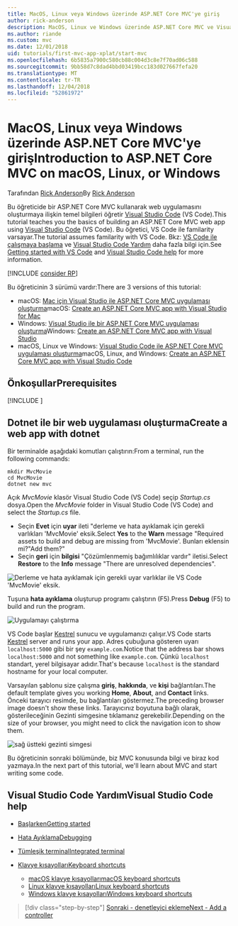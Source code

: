 ```yaml
---
title: MacOS, Linux veya Windows üzerinde ASP.NET Core MVC'ye giriş
author: rick-anderson
description: MacOS, Linux ve Windows üzerinde ASP.NET Core MVC ve Visual Studio Code ile çalışmaya başlama hakkında bilgi edinin
ms.author: riande
ms.custom: mvc
ms.date: 12/01/2018
uid: tutorials/first-mvc-app-xplat/start-mvc
ms.openlocfilehash: 6b5835a7900c580cb88c004d3c8e7f70ad06c588
ms.sourcegitcommit: 9bb58d7c8dad4bbd03419bcc183d027667fefa20
ms.translationtype: MT
ms.contentlocale: tr-TR
ms.lasthandoff: 12/04/2018
ms.locfileid: "52861972"
---
```

# <a name="introduction-to-aspnet-core-mvc-on-macos-linux-or-windows"></a><span data-ttu-id="7c349-103">MacOS, Linux veya Windows üzerinde ASP.NET Core MVC'ye giriş</span><span class="sxs-lookup"><span data-stu-id="7c349-103">Introduction to ASP.NET Core MVC on macOS, Linux, or Windows</span></span>

<span data-ttu-id="7c349-104">Tarafından [Rick Anderson](https://twitter.com/RickAndMSFT)</span><span class="sxs-lookup"><span data-stu-id="7c349-104">By [Rick Anderson](https://twitter.com/RickAndMSFT)</span></span>

<span data-ttu-id="7c349-105">Bu öğreticide bir ASP.NET Core MVC kullanarak web uygulamasını oluşturmaya ilişkin temel bilgileri öğretir [Visual Studio Code](https://code.visualstudio.com) (VS Code).</span><span class="sxs-lookup"><span data-stu-id="7c349-105">This tutorial teaches you the basics of building an ASP.NET Core MVC web app using [Visual Studio Code](https://code.visualstudio.com) (VS Code).</span></span> <span data-ttu-id="7c349-106">Bu öğretici, VS Code ile familarity varsayar.</span><span class="sxs-lookup"><span data-stu-id="7c349-106">The tutorial assumes familarity with VS Code.</span></span> <span data-ttu-id="7c349-107">Bkz: [VS Code ile çalışmaya başlama](https://code.visualstudio.com/docs) ve [Visual Studio Code Yardım](#visual-studio-code-help) daha fazla bilgi için.</span><span class="sxs-lookup"><span data-stu-id="7c349-107">See [Getting started with VS Code](https://code.visualstudio.com/docs) and [Visual Studio Code help](#visual-studio-code-help) for more information.</span></span>

[!INCLUDE [consider RP](../../includes/razor.md)]

<span data-ttu-id="7c349-108">Bu öğreticinin 3 sürümü vardır:</span><span class="sxs-lookup"><span data-stu-id="7c349-108">There are 3 versions of this tutorial:</span></span>

* <span data-ttu-id="7c349-109">macOS: [Mac için Visual Studio ile ASP.NET Core MVC uygulaması oluşturma](xref:tutorials/first-mvc-app-mac/start-mvc)</span><span class="sxs-lookup"><span data-stu-id="7c349-109">macOS: [Create an ASP.NET Core MVC app with Visual Studio for Mac](xref:tutorials/first-mvc-app-mac/start-mvc)</span></span>
* <span data-ttu-id="7c349-110">Windows: [Visual Studio ile bir ASP.NET Core MVC uygulaması oluşturma](xref:tutorials/first-mvc-app/start-mvc)</span><span class="sxs-lookup"><span data-stu-id="7c349-110">Windows: [Create an ASP.NET Core MVC app with Visual Studio](xref:tutorials/first-mvc-app/start-mvc)</span></span>
* <span data-ttu-id="7c349-111">macOS, Linux ve Windows: [Visual Studio Code ile ASP.NET Core MVC uygulaması oluşturma](xref:tutorials/first-mvc-app-xplat/start-mvc)</span><span class="sxs-lookup"><span data-stu-id="7c349-111">macOS, Linux, and Windows: [Create an ASP.NET Core MVC app with Visual Studio Code](xref:tutorials/first-mvc-app-xplat/start-mvc)</span></span> 

## <a name="prerequisites"></a><span data-ttu-id="7c349-112">Önkoşullar</span><span class="sxs-lookup"><span data-stu-id="7c349-112">Prerequisites</span></span>

[!INCLUDE [](~/includes/net-core-prereqs-vscode.md)]

## <a name="create-a-web-app-with-dotnet"></a><span data-ttu-id="7c349-113">Dotnet ile bir web uygulaması oluşturma</span><span class="sxs-lookup"><span data-stu-id="7c349-113">Create a web app with dotnet</span></span>

<span data-ttu-id="7c349-114">Bir terminalde aşağıdaki komutları çalıştırın:</span><span class="sxs-lookup"><span data-stu-id="7c349-114">From a terminal, run the following commands:</span></span>

```console
mkdir MvcMovie
cd MvcMovie
dotnet new mvc
```

<span data-ttu-id="7c349-115">Açık *MvcMovie* klasör Visual Studio Code (VS Code) seçip *Startup.cs* dosya.</span><span class="sxs-lookup"><span data-stu-id="7c349-115">Open the *MvcMovie* folder in Visual Studio Code (VS Code) and select the *Startup.cs* file.</span></span>

* <span data-ttu-id="7c349-116">Seçin **Evet** için **uyar** ileti "derleme ve hata ayıklamak için gerekli varlıkları 'MvcMovie' eksik.</span><span class="sxs-lookup"><span data-stu-id="7c349-116">Select **Yes** to the **Warn** message "Required assets to build and debug are missing from 'MvcMovie'.</span></span> <span data-ttu-id="7c349-117">Bunları eklensin mi?"</span><span class="sxs-lookup"><span data-stu-id="7c349-117">Add them?"</span></span>
* <span data-ttu-id="7c349-118">Seçin **geri** için **bilgisi** "Çözümlenmemiş bağımlılıklar vardır" iletisi.</span><span class="sxs-lookup"><span data-stu-id="7c349-118">Select **Restore** to the **Info** message "There are unresolved dependencies".</span></span>

![Derleme ve hata ayıklamak için gerekli uyar varlıklar ile VS Code 'MvcMovie' eksik.](../web-api-vsc/_static/vsc_restore.png)

<span data-ttu-id="7c349-122">Tuşuna **hata ayıklama** oluşturup programı çalıştırın (F5).</span><span class="sxs-lookup"><span data-stu-id="7c349-122">Press **Debug** (F5) to build and run the program.</span></span>

![Uygulamayı çalıştırma](../first-mvc-app/start-mvc/_static/1.png)

<span data-ttu-id="7c349-124">VS Code başlar [Kestrel](xref:fundamentals/servers/kestrel) sunucu ve uygulamanızı çalışır.</span><span class="sxs-lookup"><span data-stu-id="7c349-124">VS Code starts [Kestrel](xref:fundamentals/servers/kestrel) server and runs your app.</span></span> <span data-ttu-id="7c349-125">Adres çubuğuna gösteren uyarı `localhost:5000` gibi bir şey `example.com`.</span><span class="sxs-lookup"><span data-stu-id="7c349-125">Notice that the address bar shows `localhost:5000` and not something like `example.com`.</span></span> <span data-ttu-id="7c349-126">Çünkü `localhost` standart, yerel bilgisayar adıdır.</span><span class="sxs-lookup"><span data-stu-id="7c349-126">That's because `localhost` is the standard hostname for your local computer.</span></span>

<span data-ttu-id="7c349-127">Varsayılan şablonu size çalışma **giriş**, **hakkında**, ve **kişi** bağlantıları.</span><span class="sxs-lookup"><span data-stu-id="7c349-127">The default template gives you working **Home**, **About**, and **Contact** links.</span></span> <span data-ttu-id="7c349-128">Önceki tarayıcı resimde, bu bağlantıları göstermez.</span><span class="sxs-lookup"><span data-stu-id="7c349-128">The preceding browser image doesn't show these links.</span></span> <span data-ttu-id="7c349-129">Tarayıcınız boyutuna bağlı olarak, gösterileceğinin Gezinti simgesine tıklamanız gerekebilir.</span><span class="sxs-lookup"><span data-stu-id="7c349-129">Depending on the size of your browser, you might need to click the navigation icon to show them.</span></span>

![sağ üstteki gezinti simgesi](../first-mvc-app/start-mvc/_static/2.png)

<span data-ttu-id="7c349-131">Bu öğreticinin sonraki bölümünde, biz MVC konusunda bilgi ve biraz kod yazmaya.</span><span class="sxs-lookup"><span data-stu-id="7c349-131">In the next part of this tutorial, we'll learn about MVC and start writing some code.</span></span>

## <a name="visual-studio-code-help"></a><span data-ttu-id="7c349-132">Visual Studio Code Yardım</span><span class="sxs-lookup"><span data-stu-id="7c349-132">Visual Studio Code help</span></span>

* [<span data-ttu-id="7c349-133">Başlarken</span><span class="sxs-lookup"><span data-stu-id="7c349-133">Getting started</span></span>](https://code.visualstudio.com/docs)
* [<span data-ttu-id="7c349-134">Hata Ayıklama</span><span class="sxs-lookup"><span data-stu-id="7c349-134">Debugging</span></span>](https://code.visualstudio.com/docs/editor/debugging)
* [<span data-ttu-id="7c349-135">Tümleşik terminal</span><span class="sxs-lookup"><span data-stu-id="7c349-135">Integrated terminal</span></span>](https://code.visualstudio.com/docs/editor/integrated-terminal)
* [<span data-ttu-id="7c349-136">Klavye kısayolları</span><span class="sxs-lookup"><span data-stu-id="7c349-136">Keyboard shortcuts</span></span>](https://code.visualstudio.com/docs/getstarted/keybindings#_keyboard-shortcuts-reference)

  * [<span data-ttu-id="7c349-137">macOS klavye kısayolları</span><span class="sxs-lookup"><span data-stu-id="7c349-137">macOS keyboard shortcuts</span></span>](https://code.visualstudio.com/shortcuts/keyboard-shortcuts-macos.pdf)
  * [<span data-ttu-id="7c349-138">Linux klavye kısayolları</span><span class="sxs-lookup"><span data-stu-id="7c349-138">Linux keyboard shortcuts</span></span>](https://code.visualstudio.com/shortcuts/keyboard-shortcuts-linux.pdf)
  * [<span data-ttu-id="7c349-139">Windows klavye kısayolları</span><span class="sxs-lookup"><span data-stu-id="7c349-139">Windows keyboard shortcuts</span></span>](https://code.visualstudio.com/shortcuts/keyboard-shortcuts-windows.pdf)

> [!div class="step-by-step"]
> [<span data-ttu-id="7c349-140">Sonraki - denetleyici ekleme</span><span class="sxs-lookup"><span data-stu-id="7c349-140">Next - Add a controller</span></span>](adding-controller.md)
